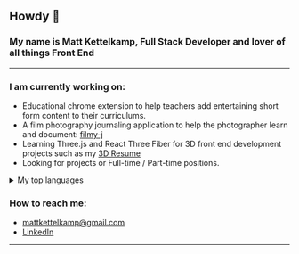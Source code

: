 ## Howdy 👋

### My name is Matt Kettelkamp, Full Stack Developer and lover of all things Front End  
<hr>

  
  ### I am currently working on: <br>
      
   - Educational chrome extension to help teachers add entertaining short form content to their curriculums.
   - A film photography journaling application to help the photographer learn and document: [filmy-j](https://github.com/mkettel/filmy)
   - Learning Three.js and React Three Fiber for 3D front end development projects such as my [3D Resume](https://github.com/mkettel/3d-resume)
   - Looking for projects or Full-time / Part-time positions. 
      
  <details>
  <summary>My top languages</summary>

  | Rank | Languages |
  |-----:|-----------|
  |     1| Javascript|
  |     2| React     |
  |     3| Three.js  |
  |     4| Ruby      |

  </details>
  
  ### How to reach me:
  - [mattkettelkamp@gmail.com](mailto:mattkettelkamp@gmail.com) 
  - [LinkedIn](https://www.linkedin.com/in/matthew-kettelkamp-100490b2/)
  
 <hr>

